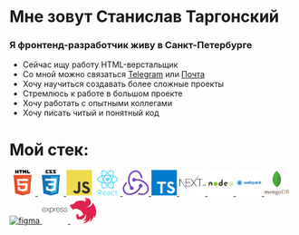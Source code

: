 # Мне зовут Станислав Таргонский
### Я фронтенд-разработчик живу в Санкт-Петербурге

- Сейчас ищу работу HTML-верстальщик
- Со мной можно связаться  [Telegram](https://t.me/starys) или [Почта](stas.1.86@mail.ru)
-  Хочу научиться создавать более сложные проекты
-  Стремлюсь к работе в большом проекте
-  Хочу работать с опытными коллегами
-  Хочу писать читый и понятный код


  # Мой стек:
  <p align="left"> <a href="https://www.w3.org/html/" target="_blank"> <img src="https://raw.githubusercontent.com/devicons/devicon/master/icons/html5/html5-original-wordmark.svg" alt="html5" title="html5" width="46" height="46"/> </a> 
<a href="https://www.w3schools.com/css/" target="_blank"> <img src="https://raw.githubusercontent.com/devicons/devicon/master/icons/css3/css3-original-wordmark.svg" alt="css3" title="css3" width="46" height="46"/> </a> 
<a href="https://developer.mozilla.org/en-US/docs/Web/JavaScript" target="_blank"> <img src="https://raw.githubusercontent.com/devicons/devicon/master/icons/javascript/javascript-original.svg" alt="javascript" title="javascript" width="46" height="46"/></a>
<a href="https://reactjs.org/" target="_blank"> <img src="https://raw.githubusercontent.com/devicons/devicon/master/icons/react/react-original-wordmark.svg" alt="react" title="react" width="46" height="46"/> </a>
     <a href="https://redux.js.org/" target="_blank"> <img src="https://github.com/devicons/devicon/blob/master/icons/redux/redux-original.svg" alt="redux" title="redux" width="46" height="46"/> </a> 
    <a href="https://www.typescriptlang.org/" target="_blank"> <img src="https://github.com/devicons/devicon/blob/master/icons/typescript/typescript-original.svg" alt="typescript" title="typescript" width="46" height="46"/> </a>
     <a href="https://expressjs.com" target="_blank"> <img src="https://raw.githubusercontent.com/devicons/devicon/master/icons/nextjs/nextjs-original-wordmark.svg" alt="nextjs" title="nextjs" width="46" height="46"/> </a>
  <a href="https://nodejs.org" target="_blank"> <img src="https://raw.githubusercontent.com/devicons/devicon/master/icons/nodejs/nodejs-original-wordmark.svg" alt="nodejs" title="nodejs" width="46" height="46"/> </a>
  <a href="https://webpack.js.org" target="_blank"> <img src="https://raw.githubusercontent.com/devicons/devicon/d00d0969292a6569d45b06d3f350f463a0107b0d/icons/webpack/webpack-original-wordmark.svg" alt="webpack" width="46" height="46"/> </a> <a href="https://www.mongodb.com/" target="_blank"> <img src="https://raw.githubusercontent.com/devicons/devicon/master/icons/mongodb/mongodb-original-wordmark.svg" alt="mongodb" width="46" height="46"/> </a>
  <a href="https://www.figma.com/" target="_blank"> <img src="https://www.vectorlogo.zone/logos/figma/figma-icon.svg" alt="figma" title="figma" width="46" height="46"/> </a> 
    <a href="https://expressjs.com" target="_blank"> <img src="https://raw.githubusercontent.com/devicons/devicon/master/icons/express/express-original-wordmark.svg" alt="express" title="express" width="46" height="46"/> </a> 
     <a href="https://expressjs.com" target="_blank"> <img src="https://raw.githubusercontent.com/devicons/devicon/master/icons/nestjs/nestjs-plain.svg" alt="nestjs" title="nestjs" width="46" height="46"/> </a> 




